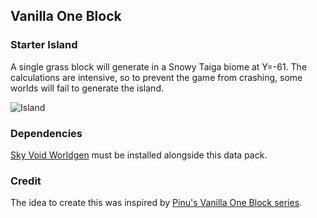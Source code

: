 ## Vanilla One Block
### Starter Island
A single grass block will generate in a Snowy Taiga biome at Y=-61. The calculations are intensive, so to prevent the game from crashing, some worlds will fail to generate the island.

![Island](https://raw.githubusercontent.com/BluePsychoRanger/SkyBlock_Collection/main/starter_islands/skyvoid_vanilla_oneblock/pack.png)

### Dependencies
[Sky Void Worldgen](https://github.com/BluePsychoRanger/SkyBlock_Collection/blob/main/worldgen) must be installed alongside this data pack. 

### Credit
The idea to create this was inspired by [Pinu's Vanilla One Block series](https://www.youtube.com/watch?v=66q2bgLwWLs).
